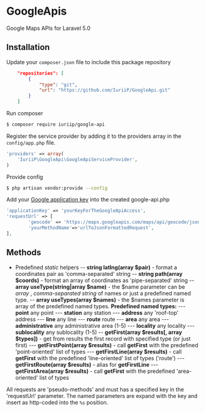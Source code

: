 # GoogleApis
Google Maps APIs for Laravel 5.0

Installation
----

Update your `composer.json` file to include this package repository
```json
    "repositories": [
        {
            "type": "git",
            "url": "https://github.com/IuriiP/GoogleApi.git"
        }
    ]
```

Run composer
```bash
$ composer require iuriip/google-api
```


Register the service provider by adding it to the providers array in the `config/app.php` file.
```php
'providers' => array(
    'IuriiP\GoogleApi\GoogleApiServiceProvider',
)
```

Provide config
```bash
$ php artisan vendor:provide --config
```

Add your [Google application key](https://developers.google.com/maps/documentation/geocoding/get-api-key) 
into the created google-api.php
```php
'applicationKey' => 'yourKeyForTheGoogleApiAccess',
'requestUrl' => [
        'geocode' => 'https://maps.googleapis.com/maps/api/geocode/json?%s',
        'yourMethodName'=>'urlToJsonFormattedRequest',
],
```

Methods
----

- Predefined *static* helpers
-- **string latlng(array $pair)** - format a coordinates pair as 'comma-separated' string
-- **string path(array $coords)** - format an array of coordinates as 'pipe-separated' string
-- **array useType(string|array $name)** - the $name parameter can be *array* , 
*comma-separated string* of names or just a predefined named type. 
-- **array useTypes(array $names)** - the $names parameter is array of the predefined named types. 
**Predefined named types:**
--- **point** any point
--- **station** any station
--- **address** any 'roof-top' address
--- **line** any line
--- **route** route
--- **area** any area
--- **administrative** any administrative area (1-5)
--- **locality** any locality
--- **sublocality** any sublocality (1-5)
-- **getFirst(array $results[, array $types])** - get from results the first record with specified type (or just first)
--- **getFirstPoint(array $results)** - call **getFirst** with the predefined 'point-oriented' list of types
--- **getFirstLine(array $results)** - call **getFirst** with the predefined 'line-oriented' list of types ('route')
--- **getFirstRoute(array $results)** - alias for **getFirstLine**
--- **getFirstArea(array $results)** - call **getFirst** with the predefined 'area-oriented' list of types

All requests are 'pseudo-methods' and must has a specified key in the 'requestUrl' parameter.
The named parameters are expand with the key and insert as http-coded into the `%s` position.


